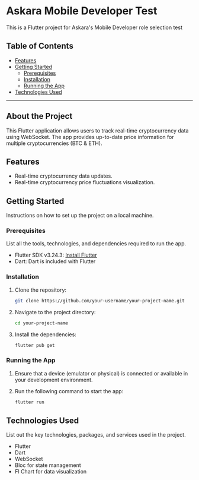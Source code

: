 # Askara Mobile Developer Test
This is a Flutter project for Askara's Mobile Developer role selection test

## Table of Contents
- [Features](#features)
- [Getting Started](#getting-started)
  - [Prerequisites](#prerequisites)
  - [Installation](#installation)
  - [Running the App](#running-the-app)
- [Technologies Used](#technologies-used)

---

## About the Project
This Flutter application allows users to track real-time cryptocurrency data using WebSocket. The app provides up-to-date price information for multiple cryptocurrencies (BTC & ETH).

## Features
- Real-time cryptocurrency data updates.
- Real-time cryptocurrency price fluctuations visualization.

## Getting Started

Instructions on how to set up the project on a local machine.

### Prerequisites

List all the tools, technologies, and dependencies required to run the app.

- Flutter SDK v3.24.3: [Install Flutter](https://flutter.dev/docs/get-started/install)
- Dart: Dart is included with Flutter

### Installation

1. Clone the repository:

   ```bash
   git clone https://github.com/your-username/your-project-name.git
   ```

2. Navigate to the project directory:

   ```bash
   cd your-project-name
   ```

3. Install the dependencies:

   ```bash
   flutter pub get
   ```

### Running the App

1. Ensure that a device (emulator or physical) is connected or available in your development environment.

2. Run the following command to start the app:

   ```bash
   flutter run
   ```

## Technologies Used

List out the key technologies, packages, and services used in the project.

- Flutter
- Dart
- WebSocket
- Bloc for state management
- Fl Chart for data visualization
